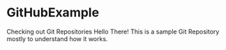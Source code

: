 # GitHubExample
Checking out Git Repositories 
Hello There! This is a sample Git Repository mostly to understand how it works. 
